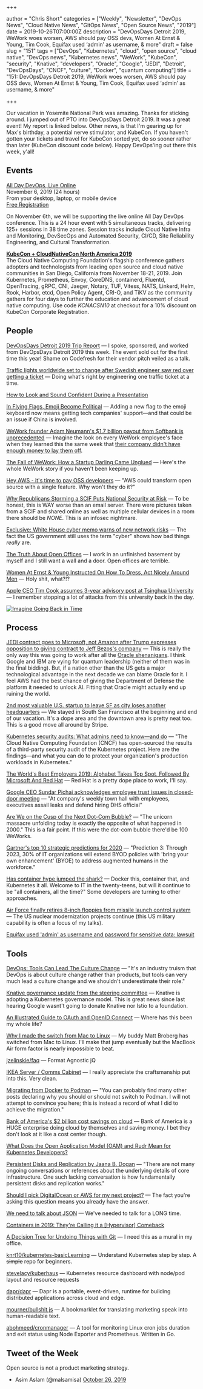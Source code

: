 +++

author = "Chris Short"
categories = ["Weekly", "Newsletter", "DevOps News", "Cloud Native News", "GitOps News", "Open Source News", "2019"]
date = 2019-10-26T07:00:00Z
description = "DevOpsDays Detroit 2019, WeWork woes worsen, AWS should pay OSS devs, Women At Ernst & Young, Tim Cook, Equifax used ‘admin’ as username, & more"
draft = false
slug = "151"
tags = ["DevOps", "Kubernetes", "cloud", "open source", "cloud native", "DevOps news", "Kubernetes news", "WeWork", "KubeCon", "security", "Knative", "developers", "Oracle", "Google", "JEDI", "Detroit", "DevOpsDays", "CNCF", "culture", "Docker", "quantum computing"]
title = "151: DevOpsDays Detroit 2019, WeWork woes worsen, AWS should pay OSS devs, Women At Ernst & Young, Tim Cook, Equifax used ‘admin’ as username, & more"

+++

Our vacation in Yosemite National Park was amazing. Thanks for sticking around. I jumped out of PTO into DevOpsDays Detroit 2019. It was a great event! My report is linked below. Other news, is that I'm gearing up for Max's birthday, a potential nerve stimulator, and  KubeCon. If you haven't gotten your tickets and travel for KubeCon sorted yet, do so sooner rather than later (KubeCon discount code below). Happy DevOps'ing out there this week, y'all!

## Events

[All Day DevOps, Live Online](https://www.alldaydevops.com/)  
November 6, 2019 (24 hours)  
From your desktop, laptop, or mobile device  
[Free Registration](https://www.alldaydevops.com/register)

On November 6th, we will be supporting the live online All Day DevOps conference. This is a 24 hour event with 5 simultaneous tracks, delivering 125+ sessions in 38 time zones. Session tracks include Cloud Native Infra and Monitoring, DevSecOps and Automated Security, CI/CD, Site Reliability Engineering, and Cultural Transformation.

[**KubeCon + CloudNativeCon North America 2019**](https://cshort.co/kcna19)  
The Cloud Native Computing Foundation's flagship conference gathers adopters and technologists from leading open source and cloud native communities in San Diego, California from November 18-21, 2019. Join Kubernetes, Prometheus, Envoy, CoreDNS, containerd, Fluentd, OpenTracing, gRPC, CNI, Jaeger, Notary, TUF, Vitess, NATS, Linkerd, Helm, Rook, Harbor, etcd, Open Policy Agent, CRI-O, and TiKV as the community gathers for four days to further the education and advancement of cloud native computing. Use code *KCNACSN10* at checkout for a 10% discount on KubeCon Corporate Registration.

## People

[DevOpsDays Detroit 2019 Trip Report](https://chrisshort.net/devopsdays-detroit-2019-trip-report/) — I spoke, sponsored, and worked from DevOpsDays Detroit 2019 this week. The event sold out for the first time this year! Shame on Codefresh for their vendor pitch veiled as a talk.

[Traffic lights worldwide set to change after Swedish engineer saw red over getting a ticket](https://www.theregister.co.uk/2019/10/21/traffic_lights_changed/) — Doing what's right by engineering one traffic ticket at a time.

[How to Look and Sound Confident During a Presentation](https://hbr.org/2019/10/how-to-look-and-sound-confident-during-a-presentation)

[In Flying Flags, Emoji Become Political](https://www.wired.com/story/flag-emoji-politics-tibet-china/) — Adding a new flag to the emoji keyboard now means getting tech companies' support—and that could be an issue if China is involved.

[WeWork founder Adam Neumann's $1.7 billion payout from Softbank is unprecedented](https://www.vox.com/recode/2019/10/22/20927188/wework-adam-neumann-payout-softbank-layoffs) — Imagine the look on every WeWork employee's face when they learned this the same week that [their company didn't have enough money to lay them off](https://www.businessinsider.com/wework-reportedly-delayed-layoffs-because-its-short-on-cash-2019-10).

[The Fall of WeWork: How a Startup Darling Came Unglued](https://www.wsj.com/articles/the-fall-of-wework-how-a-startup-darling-came-unglued-11571946003) — Here's the whole WeWork story if you haven't been keeping up.

[Hey AWS - it's time to pay OSS developers](https://forrestbrazeal.com/2019/10/23/hey-aws---its-time-to-pay-oss-developers/) — "AWS could transform open source with a single feature. Why won't they do it?"

[Why Republicans Storming a SCIF Puts National Security at Risk](https://www.wired.com/story/republicans-storm-scif-national-security-nightmare/) — To be honest, this is WAY worse than an email server. There were pictures taken from a SCIF and shared online as well as multiple cellular devices in a room there should be *NONE*. This is an infosec nightmare.

[Exclusive: White House cyber memo warns of new network risks](https://www.axios.com/scoop-cyber-memo-warns-of-new-risks-to-white-house-network-9aa19c6c-77a3-485b-919b-1dd9bd691514.html) — The fact the US government still uses the term "cyber" shows how bad things *really* are.

[The Truth About Open Offices](https://hbr.org/2019/11/the-truth-about-open-offices) — I work in an unfinished basement by myself and I still want a wall and a door. Open offices are terrible.

[Women At Ernst & Young Instructed On How To Dress, Act Nicely Around Men](https://www.huffpost.com/entry/women-ernst-young-how-to-dress-act-around-men_n_5da721eee4b002e33e78606a) — Holy shit, what?!?

[Apple CEO Tim Cook assumes 3-year advisory post at Tsinghua University](https://technode.com/2019/10/23/apple-ceo-tim-cook-assumes-3-year-advisory-post-at-tsinghua-university/) — I remember stopping a lot of attacks from this university back in the day.

[![Imagine Going Back in Time](https://imgs.xkcd.com/comics/imagine_going_back_in_time.png)](https://xkcd.com/2220/)

## Process

[JEDI contract goes to Microsoft, not Amazon after Trump expresses opposition to giving contract to Jeff Bezos's company](https://www.washingtonpost.com/business/2019/10/25/pentagon-awards-controversial-billion-cloud-computing-deal-microsoft-spurning-amazon/) — This is really the only way this was going to work after all the [Oracle shenanigans](https://chrisshort.net/use-the-force-larry-oracle-playing-politics-with-nations-defense/). I think Google and IBM are vying for quantum leadership (neither of them was in the final bidding). But, if a nation other than the US gets a major technological advantage in the next decade we can blame Oracle for it. I feel AWS had the best chance of giving the Department of Defense the platform it needed to unlock AI. Fitting that Oracle might actually end up ruining the world.

[2nd most valuable U.S. startup to leave SF as city loses another headquarters](https://www.sfchronicle.com/business/article/2nd-most-valuable-U-S-startup-to-leave-SF-as-14558067.php) — We stayed in South San Francisco at the beginning and end of our vacation. It's a dope area and the downtown area is pretty neat too. This is a good move all around by Stripe.

[Kubernetes security audits: What admins need to know—and do](https://techbeacon.com/enterprise-it/kubernetes-security-audits-what-admins-need-know-do) — "The Cloud Native Computing Foundation (CNCF) has open-sourced the results of a third-party security audit of the Kubernetes project. Here are the findings—and what you can do to protect your organization's production workloads in Kubernetes."

[The World's Best Employers 2019: Alphabet Takes Top Spot, Followed By Microsoft And Red Hat](https://www.forbes.com/sites/sarahhansen/2019/10/18/the-worlds-best-employers-2019-alphabet-takes-top-spot-followed-by-microsoft-and-red-hat/#66552c4f52ef) — Red Hat is a pretty dope place to work, I'll say.

[Google CEO Sundar Pichai acknowledges employee trust issues in closed-door meeting](https://www.washingtonpost.com/technology/2019/10/25/google-ceo-leaked-video-says-company-is-genuinely-struggling-with-employee-trust/) — "At company's weekly town hall with employees, executives assail leaks and defend hiring DHS official"

[Are We on the Cusp of the Next Dot-Com Bubble?](https://www.theatlantic.com/ideas/archive/2019/10/are-we-cusp-next-dot-com-bubble/600232/) — "The unicorn massacre unfolding today is exactly the opposite of what happened in 2000." This is a fair point. If this were the dot-com bubble there'd be 100 WeWorks.

[Gartner's top 10 strategic predictions for 2020](https://www.techrepublic.com/article/gartners-top-10-strategic-predictions-for-2020/) — "Prediction 3: Through 2023, 30% of IT organizations will extend BYOD policies with 'bring your own enhancement' (BYOE) to address augmented humans in the workforce."

[Has container hype jumped the shark?](https://www.zdnet.com/article/has-container-hype-jumped-the-shark/) — Docker this, container that, and Kubernetes it all. Welcome to IT in the twenty-teens, but will it continue to be "all containers, all the time?" Some developers are turning to other approaches.

[Air Force finally retires 8-inch floppies from missile launch control system](https://arstechnica.com/information-technology/2019/10/air-force-finally-retires-8-inch-floppies-from-missile-launch-control-system/) — The US nuclear modernization projects continue (this US military capability is often a focus of my talks).

[Equifax used 'admin' as username and password for sensitive data: lawsuit](https://finance.yahoo.com/news/equifax-password-username-admin-lawsuit-201118316.html)

## Tools

[DevOps: Tools Can Lead The Culture Change](https://redmonk.com/rstephens/2019/10/25/devops-tools-can-lead-the-culture-change/) — "It's an industry truism that DevOps is about culture change rather than products, but tools can very much lead a culture change and we shouldn't underestimate their role."

[Knative governance update from the steering committee](https://groups.google.com/forum/?utm_medium=email&utm_source=footer#!msg/knative-dev/KbrYbiF4XCs/j76PsjPNDAAJ) — Knative is adopting a Kubernetes governance model. This is great news since last hearing Google wasnt't going to donate Knative nor Istio to a foundation.

[An Illustrated Guide to OAuth and OpenID Connect](https://developer.okta.com/blog/2019/10/21/illustrated-guide-to-oauth-and-oidc) — Where has this been my whole life?

[Why I made the switch from Mac to Linux](https://opensource.com/article/19/10/why-switch-mac-linux) — My buddy Matt Broberg has switched from Mac to Linux. I'll make that jump eventually but the MacBook Air form factor is nearly impossible to beat.

[jzelinskie/faq](https://github.com/jzelinskie/faq) — Format Agnostic jQ

[IKEA Server / Comms Cabinet](https://blog.lewys.eu/?p=802) — I really appreciate the craftsmanship put into this. Very clean.

[Migrating from Docker to Podman](https://qulogic.gitlab.io/posts/2019-10-20-migrating-to-podman/) — "You can probably find many other posts declaring why you should or should not switch to Podman. I will not attempt to convince you here; this is instead a record of what I did to achieve the migration."

[Bank of America's $2 billion cost savings on cloud](https://www.businessinsider.com/bank-of-americas-350-million-internal-cloud-bet-striking-payoff-2019-10) — Bank of America is a HUGE enterprise doing cloud by themselves and saving money. I bet they don't look at it like a cost center though.

[What Does the Open Application Model (OAM) and Rudr Mean for Kubernetes Developers?](https://thenewstack.io/what-does-the-open-application-model-oam-and-rudr-mean-for-kubernetes-developers/)

[Persistent Disks and Replication by Jaana B. Dogan](https://medium.com/google-cloud/persistent-disks-and-replication-9b9412fd9565) — "There are not many ongoing conversations or references about the underlying details of core infrastructure. One such lacking conversation is how fundamentally persistent disks and replication works."

[Should I pick DigitalOcean or AWS for my next project?](https://www.lastweekinaws.com/blog/should-i-pick-digitalocean-or-aws-for-my-next-project/) — The fact you're asking this question means you already have the answer.

[We need to talk about JSON](https://juxt.pro/blog/posts/we-need-to-talk-about-json.html) — We've needed to talk for a LONG time.

[Containers in 2019: They're Calling it a [Hypervisor] Comeback](https://www.infoq.com/articles/containers-hypervisors-2019/)

[A Decision Tree for Undoing Things with Git](https://www.git-tower.com/blog/undoing-things-with-git-decisiontree/) — I need this as a mural in my office.

[knrt10/kubernetes-basicLearning](https://github.com/knrt10/kubernetes-basicLearning) — Understand Kubernetes step by step. A ~~simple~~ repo for beginners.

[stevelacy/kuberhaus](https://github.com/stevelacy/kuberhaus) — Kubernetes resource dashboard with node/pod layout and resource requests

[dapr/dapr](https://github.com/dapr/dapr) — Dapr is a portable, event-driven, runtime for building distributed applications across cloud and edge.

[mourner/bullshit.js](https://github.com/mourner/bullshit.js) — A bookmarklet for translating marketing speak into human-readable text.

[abohmeed/cronmanager](https://github.com/abohmeed/cronmanager) — A tool for monitoring Linux cron jobs duration and exit status using Node Exporter and Prometheus. Written in Go.

## Tweet of the Week

Open source is not a product marketing strategy.

- Asim Aslam (@malsamisa) [October 26, 2019](https://twitter.com/malsamisa/status/1188072326358884354?ref_src=twsrc%5Etfw)
